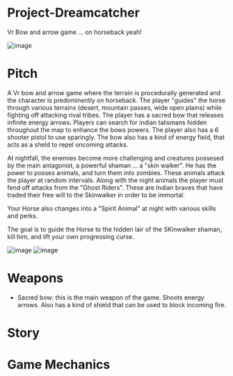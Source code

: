 # Project-Dreamcatcher
Vr Bow and arrow game ... on horseback yeah!

![image](https://trello-attachments.s3.amazonaws.com/596f4fab04478eb885c1234a/596f511e6eed0037c84cd6ae/206d81dafc03e9bc9902ef8fddaaa4f0/image.png)


# Pitch
A Vr bow and arrow game where the terrain is procedurally generated and the character is predominently on horseback.  The player "guides" the horse through various terrains (desert, mountain passes, wide open plains) while fighting off attacking rival tribes.  The player has a sacred bow that releases infinite energy arrows. Players can search for indian talismans hidden throughout the map to enhance the bows powers.  The player also has a 6 shooter pistol to use sparingly.  The bow also has a kind of energy field, that acts as a sheld to repel oncoming attacks.

At nightfall, the enemies become more challenging and creatures possesed by the main antagonist, a powerful shaman ... a "skin walker".  He has the power to posses animals, and turn them into zombies.  These animals attack the player at random intervals.  Along with the night animals the player must fend off attacks from the "Ghost Riders".   These are Indian braves that have traded their free will to the Skinwalker in order to be immortal.

Your Horse also changes into a "Spirit Animal" at night with various skills and perks.

The goal is to guide the Horse to the hidden lair of the SKinwalker shaman, kill him, and lift your own progressing curse.

![image](https://trello-attachments.s3.amazonaws.com/596f4fab04478eb885c1234a/596f5136d7c66fb118310329/918018e4359aecef01dd22ed47247245/image.png) ![image](https://trello-attachments.s3.amazonaws.com/596f4fab04478eb885c1234a/596f5136d7c66fb118310329/1dc7cd0baa511d638ba336c6ad7ca60c/image.png)

# Weapons
- Sacred bow: this is the main weapon of the game.  Shoots energy arrows.  Also has a kind of shield that can be used to block incoming fire.



# Story

# Game Mechanics

